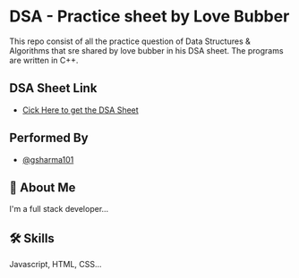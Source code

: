 
# DSA - Practice sheet by Love Bubber

This repo consist of all the practice question of Data Structures & Algorithms that sre shared by love bubber in his DSA sheet. The programs are written in C++. 

## DSA Sheet Link

- [Cick Here to get the DSA Sheet](https://drive.google.com/file/d/1FMdN_OCfOI0iAeDlqswCiC2DZzD4nPsb/view)
## Performed By

- [@gsharma101](https://www.github.com/gsharma101)

## 🚀 About Me
I'm a full stack developer...


## 🛠 Skills
Javascript, HTML, CSS...